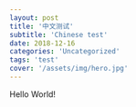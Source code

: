 ```yaml
---
layout: post
title: '中文测试'
subtitle: 'Chinese test'
date: 2018-12-16
categories: 'Uncategorized'
tags: 'test'
cover: '/assets/img/hero.jpg'
---
```

Hello World!
